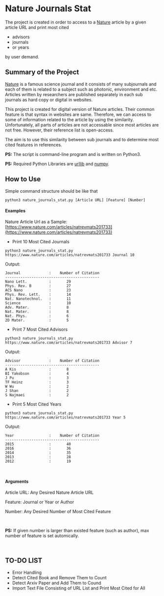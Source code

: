# Nature Journals Stat
The project is created in order to access to a [Nature](https://www.nature.com/) article by a given article URL and print most cited 
* advisors
* journals
* or years

by user demand.

## Summary of the Project
[Nature](https://www.nature.com/) is a famous science journal and it consists of many subjournals and each of them is related to a subject such as photonic, environment and etc. Articles written by researchers are published separately in each sub journals as hard copy or digital in websites.

This project is created for digital version of Nature articles. Their common feature is that syntax in websites are same. Therefore, we can access to some of information related to the article by using the similarity. Unfortunately, all parts of articles are not accessable since most articles are not free. However, their reference list is open-access.

The aim is to use this similarity between sub journals and to determine most cited features in references.

**PS:** The script is command-line program and is written on Python3.

**PS:** Required Python Libraries are [urllib](https://docs.python.org/3/library/urllib.html) and [numpy](https://numpy.org/).

## How to Use
Simple command structure should be like that

`python3 nature_journals_stat.py [Article URL] [Feature] [Number]`

#### Examples

Nature Article Url as a Sample: [https://www.nature.com/articles/natrevmats201733](https://www.nature.com/articles/natrevmats201733)

* Print 10 Most Cited Journals

`python3 nature_journals_stat.py https://www.nature.com/articles/natrevmats201733 Journal 10`

Output:

	Journal             :	 Number of Citation
	-------------------------------------------
	Nano Lett.          :	 	29
	Phys. Rev. B        :	 	27
	ACS Nano            :	 	23
	Phys. Rev. Lett.    :	 	14
	Nat. Nanotechnol.   :	 	11
	Science             :	 	10
	Adv. Mater.         :	 	8
	Nat. Mater.         :	 	8
	Nat. Phys.          :	 	6
	2D Mater.           :	 	5


* Print 7 Most Cited Advisors

`python3 nature_journals_stat.py https://www.nature.com/articles/natrevmats201733 Advisor 7`

Output:

	Advisor             :	 Number of Citation
	-------------------------------------------
	A Kis               :	 	8
	BI Yakobson         :	 	4
	J Pu                :	 	3
	TF Heinz            :	 	3
	W Wu                :	 	2
	J Shan              :	 	2
	S Najmaei           :	 	2


* Print 5 Most Cited Years

`python3 nature_journals_stat.py https://www.nature.com/articles/natrevmats201733 Year 5`

Output:

	Year                :	 Number of Citation
	-------------------------------------------
	2015                :	 	40
	2016                :	 	36
	2014                :	 	35
	2013                :	 	28
	2012                :	 	19


<br />

#### Arguments
Article URL: Any Desired Nature Article URL 

Feature: Journal or Year or Author

Number: Any Desired Number of Most Cited Feature

<br />

**PS:** If given number is larger than existed feature (such as author), max number of feature is set automically. 

<br />

## TO-DO LIST
* Error Handling
* Detect Cited Book and Remove Them to Count
* Detect Arxiv Paper and Add Them to Cound
* Import Text File Consisting of URL List and Print Most Cited for All
